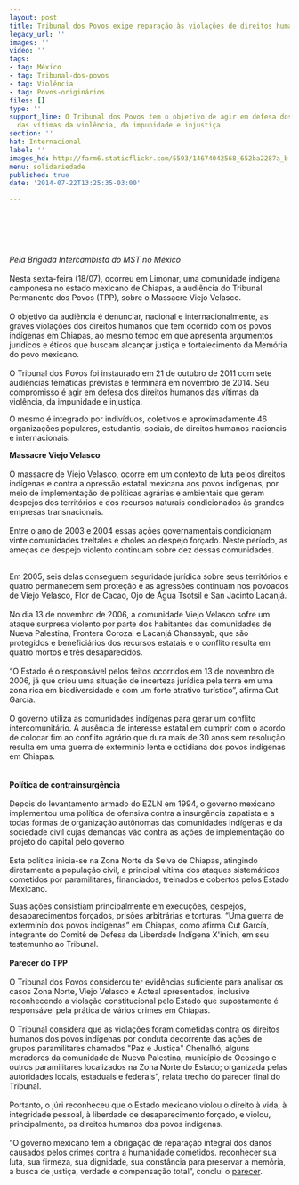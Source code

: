 ```yaml
---
layout: post
title: Tribunal dos Povos exige reparação às violações de direitos humanos no México
legacy_url: ''
images: ''
video: ''
tags:
- tag: México
- tag: Tribunal-dos-povos
- tag: Violência
- tag: Povos-originários
files: []
type: ''
support_line: O Tribunal dos Povos tem o objetivo de agir em defesa dos direitos humanos
  das vítimas da violência, da impunidade e injustiça.
section: ''
hat: Internacional
label: ''
images_hd: http://farm6.staticflickr.com/5593/14674042568_652ba2287a_b.jpg
menu: solidariedade
published: true
date: '2014-07-22T13:25:35-03:00'

---
```

<h1>&nbsp;</h1>

<p><em>Pela Brigada Intercambista do MST no M&eacute;xico</em><br />
<br />
Nesta sexta-feira (18/07), ocorreu em Limonar, uma comunidade indigena camponesa no estado mexicano de Chiapas, a audi&ecirc;ncia do Tribunal Permanente dos Povos (TPP), sobre o Massacre Viejo Velasco.<br />
<br />
O objetivo da audi&ecirc;ncia &eacute; denunciar, nacional e internacionalmente, as graves viola&ccedil;&otilde;es dos direitos humanos que tem ocorrido com os povos ind&iacute;genas em Chiapas, ao mesmo tempo em que apresenta argumentos jur&iacute;dicos e &eacute;ticos que buscam alcan&ccedil;ar justi&ccedil;a e fortalecimento da Mem&oacute;ria do povo mexicano.<br />
<br />
O Tribunal dos Povos foi instaurado em 21 de outubro de 2011 com sete audi&ecirc;ncias tem&aacute;ticas previstas e terminar&aacute; em novembro de 2014. Seu compromisso &eacute; agir em defesa dos direitos humanos das v&iacute;timas da viol&ecirc;ncia, da impunidade e injusti&ccedil;a.</p>

<p>O mesmo &eacute; integrado por indiv&iacute;duos, coletivos e aproximadamente 46 organiza&ccedil;&otilde;es populares, estudantis, sociais, de direitos humanos nacionais e internacionais.</p>

<p><strong>Massacre Viejo Velasco</strong><br />
<br />
O massacre de Viejo Velasco, ocorre em um contexto de luta pelos direitos ind&iacute;genas e contra a opress&atilde;o estatal mexicana aos povos ind&iacute;genas, por meio de implementa&ccedil;&atilde;o de pol&iacute;ticas agr&aacute;rias e ambientais que geram despejos dos territ&oacute;rios e dos recursos naturais condicionados &agrave;s grandes empresas transnacionais.<br />
<br />
Entre o ano de 2003 e 2004 essas a&ccedil;&otilde;es governamentais condicionam vinte comunidades tzeltales e choles ao despejo for&ccedil;ado. Neste per&iacute;odo, as ame&ccedil;as de despejo violento continuam sobre dez dessas comunidades.</p>

<p><br />
Em 2005, seis delas conseguem seguridade jur&iacute;dica sobre seus territ&oacute;rios e quatro permanecem sem prote&ccedil;&atilde;o e as agress&otilde;es continuam nos povoados de Viejo Velasco, Flor de Cacao, Ojo de &Aacute;gua Tsotsil e San Jacinto Lacanj&aacute;.<br />
<br />
No dia 13 de novembro de 2006, a comunidade Viejo Velasco sofre um ataque surpresa violento por parte dos habitantes das comunidades de Nueva Palestina, Frontera Corozal e Lacanj&aacute; Chansayab, que s&atilde;o protegidos e benefici&aacute;rios dos recursos estatais e o conflito resulta em quatro mortos e tr&ecirc;s desaparecidos.<br />
<br />
&ldquo;O Estado &eacute; o respons&aacute;vel pelos feitos ocorridos em 13 de novembro de 2006, j&aacute; que criou uma situa&ccedil;&atilde;o de incerteza jur&iacute;dica pela terra em uma zona rica em biodiversidade e com um forte atrativo tur&iacute;stico&rdquo;, afirma Cut Garc&iacute;a.<br />
<br />
O governo utiliza as comunidades ind&iacute;genas para gerar um conflito intercomunit&aacute;rio. A aus&ecirc;ncia de interesse estatal em cumprir com o acordo de colocar fim ao conflito agr&aacute;rio que dura mais de 30 anos sem resolu&ccedil;&atilde;o resulta em uma guerra de exterm&iacute;nio lenta e cotidiana dos povos ind&iacute;genas em Chiapas.<br />
<br />
<br />
<strong>Pol&iacute;tica de contrainsurg&ecirc;ncia</strong><br />
<br />
Depois do levantamento armado do EZLN em 1994, o governo mexicano implementou uma pol&iacute;tica de ofensiva contra a insurg&ecirc;ncia zapatista e a todas formas de organiza&ccedil;&atilde;o aut&ocirc;nomas das comunidades ind&iacute;genas e da sociedade civil cujas demandas v&atilde;o contra as a&ccedil;&otilde;es de implementa&ccedil;&atilde;o do projeto do capital pelo governo.<br />
<br />
Esta pol&iacute;tica inicia-se na Zona Norte da Selva de Chiapas, atingindo diretamente a popula&ccedil;&atilde;o civil, a principal v&iacute;tima dos ataques sistem&aacute;ticos cometidos por paramilitares, financiados, treinados e cobertos pelos Estado Mexicano.</p>

<p>Suas a&ccedil;&otilde;es consistiam principalmente em execu&ccedil;&otilde;es, despejos, desaparecimentos for&ccedil;ados, pris&otilde;es arbitr&aacute;rias e torturas. &ldquo;Uma guerra de exterm&iacute;nio dos povos ind&iacute;genas&rdquo; em Chiapas, como afirma Cut Garc&iacute;a, integrante do Comit&ecirc; de Defesa da Liberdade Ind&iacute;gena X&#39;inich, em seu testemunho ao Tribunal.<br />
<br />
<strong>Parecer do TPP</strong><br />
<br />
O Tribunal dos Povos considerou ter evid&ecirc;ncias suficiente para analisar os casos Zona Norte, Viejo Velasco e Acteal apresentados, inclusive reconhecendo a viola&ccedil;&atilde;o constitucional pelo Estado que supostamente &eacute; respons&aacute;vel pela pr&aacute;tica de v&aacute;rios crimes em Chiapas.<br />
<br />
O Tribunal considera que as viola&ccedil;&otilde;es foram cometidas contra os direitos humanos dos povos ind&iacute;genas por conduta decorrente das a&ccedil;&otilde;es de grupos paramilitares chamados &quot;Paz e Justi&ccedil;a&quot; Chenalh&oacute;, alguns moradores da comunidade de Nueva Palestina, munic&iacute;pio de Ocosingo e outros paramilitares localizados na Zona Norte do Estado; organizada pelas autoridades locais, estaduais e federais&rdquo;, relata trecho do parecer final do Tribunal.<br />
<br />
Portanto, o j&uacute;ri reconheceu que o Estado mexicano violou o direito &agrave; vida, &agrave; integridade pessoal, &agrave; liberdade de desaparecimento for&ccedil;ado, e violou, principalmente, os direitos humanos dos povos ind&iacute;genas.<br />
<br />
&ldquo;O governo mexicano tem a obriga&ccedil;&atilde;o de repara&ccedil;&atilde;o integral dos danos causados pelos crimes contra a humanidade cometidos. reconhecer sua luta, sua firmeza, sua dignidade, sua const&acirc;ncia para preservar a mem&oacute;ria, a busca de justi&ccedil;a, verdade e compensa&ccedil;&atilde;o total&rdquo;, conclui o&nbsp;<a href="http://tppmx-guerrasucia.blogspot.mx/">parecer</a>.</p>
